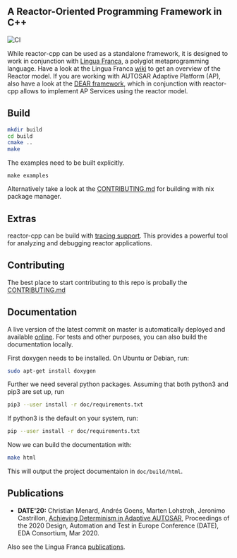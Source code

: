 A Reactor-Oriented Programming Framework in C++
---

![CI](https://github.com/lf-lang/reactor-cpp/workflows/CI/badge.svg)

While reactor-cpp can be used as a standalone framework, it is designed to work
in conjunction with [Lingua Franca](https://github.com/lf-lang/lingua-franca/),
a polyglot metaprogramming language. Have a look at the Lingua Franca
[wiki](https://github.com/lf-lang/lingua-franca/wiki) to get an overview of the
Reactor model. If you are working with AUTOSAR Adaptive Platform (AP), also
have a look at the [DEAR framework](https://github.com/tud-ccc/dear), which in
conjunction with reactor-cpp allows to implement AP Services using the reactor
model.


## Build

```sh
mkdir build
cd build
cmake ..
make
```

The examples need to be built explicitly.

```
make examples
```

Alternatively take a look at the [CONTRIBUTING.md](CONTRIBUTING.md) for building with nix package manager.

## Extras

reactor-cpp can be build with [tracing support](https://github.com/lf-lang/reactor-cpp/tree/master/tracing). This provides a powerful tool for analyzing and debugging reactor applications.

## Contributing

The best place to start contributing to this repo is probally the [CONTRIBUTING.md](CONTRIBUTING.md)

## Documentation

A live version of the latest commit on master is automatically deployed and
available [online](https://lf-lang.github.io/reactor-cpp/index.html). For tests
and other purposes, you can also build the documentation locally.

First doxygen needs to be installed. On Ubuntu or Debian, run:
```sh
sudo apt-get install doxygen
```

Further we need several python packages. Assuming that both python3 and pip3
are set up, run
```sh
pip3 --user install -r doc/requirements.txt
```
If python3 is the default on your system, run:
```sh
pip --user install -r doc/requirements.txt
```

Now we can build the documentation with:
```sh
make html
```

This will output the project documentaion in `doc/build/html`.

## Publications

* **DATE'20:** Christian Menard, Andrés Goens, Marten Lohstroh, Jeronimo Castrillon, [Achieving Determinism in Adaptive AUTOSAR](https://arxiv.org/pdf/1912.01367), Proceedings of the 2020 Design, Automation and Test in Europe Conference (DATE), EDA Consortium, Mar 2020.

Also see the Lingua Franca [publications](https://github.com/lf-lang/lingua-franca/wiki/Publications-and-Presentations).
